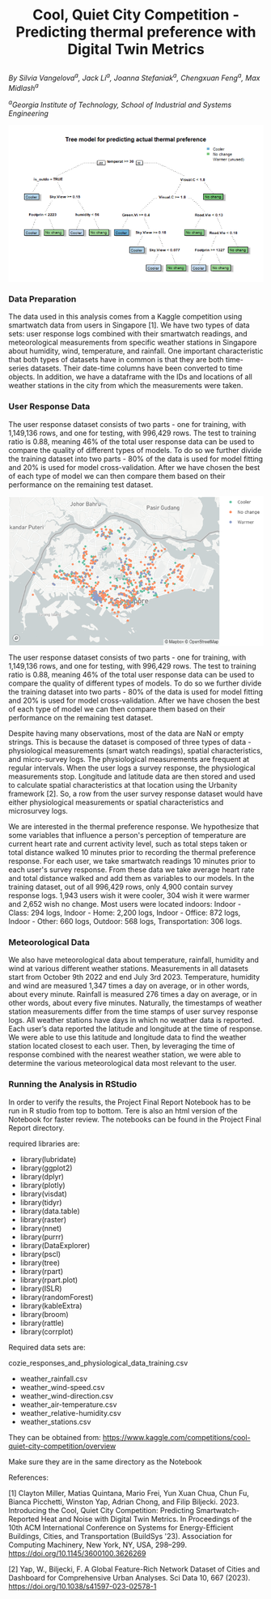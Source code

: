 
# <p align="center"> Cool, Quiet City Competition - Predicting thermal preference with Digital Twin Metrics </p>

*By Silvia Vangelova<sup>a</sup>, Jack Li<sup>a</sup>, Joanna Stefaniak<sup>a</sup>, Chengxuan Feng<sup>a</sup>, Max Midlash<sup>a</sup>*

*<sup>a</sup>Georgia Institute of Technology, School of Industrial and Systems Engineering*

<img align="center" src="./images/tree_model.png" alt="tree_model.png">


### Data Preparation
The data used in this analysis comes from a Kaggle competition using smartwatch data from users in Singapore \[1\]. We have two types of data sets: user response logs combined with their smartwatch readings, and meteorological measurements from specific weather stations in Singapore about humidity, wind, temperature, and rainfall. One important characteristic that both types of datasets have in common is that they are both time-series datasets. Their date-time columns have been converted to time objects. In addition, we have a dataframe with the IDs and locations of all weather stations in the city from which the measurements were taken.

### User Response Data

The user response dataset consists of two parts - one for training, with 1,149,136 rows, and one for testing, with 996,429 rows. The test to training ratio is 0.88, meaning 46% of the total user response data can be used to compare the quality of different types of models. To do so we further divide the training dataset into two parts - 80% of the data is used for model fitting and 20% is used for model cross-validation. After we have chosen the best of each type of model we can then compare them based on their performance on the remaining test dataset.

<img align="center" src="./images/thermal_preference.png" alt="thermal_preference.png">

The user response dataset consists of two parts - one for training, with 1,149,136 rows, and one for testing, with 996,429 rows. The test to training ratio is 0.88, meaning 46% of the total user response data can be used to compare the quality of different types of models. To do so we further divide the training dataset into two parts - 80% of the data is used for model fitting and 20% is used for model cross-validation. After we have chosen the best of each type of model we can then compare them based on their performance on the remaining test dataset.

Despite having many observations, most of the data are NaN or empty strings. This is because the dataset is composed of three types of data - physiological measurements (smart watch readings), spatial characteristics, and micro-survey logs. The physiological measurements are frequent at regular intervals. When the user logs a survey response, the physiological measurements stop. Longitude and latitude data are then stored and used to calculate spatial characteristics at that location using the Urbanity framework \[2\]. So, a row from the user survey response dataset would have either physiological measurements or spatial characteristics and microsurvey logs. 

We are interested in the thermal preference response. We hypothesize that some variables that influence a person's perception of temperature are current heart rate and current activity level, such as total steps taken or total distance walked 10 minutes prior to recording the thermal preference response. For each user, we take smartwatch readings 10 minutes prior to each user's survey response. From these data we take average heart rate and total distance walked and add them as variables to our models.
In the training dataset, out of all 996,429 rows, only 4,900 contain survey response logs. 1,943 users wish it were cooler, 304 wish it were warmer and 2,652 wish no change.  Most users were located indoors: Indoor - Class: 294 logs, Indoor - Home: 2,200 logs, Indoor - Office: 872 logs, Indoor - Other: 660 logs, Outdoor: 568 logs, Transportation: 306 logs.

### Meteorological Data

We also have meteorological data about temperature, rainfall, humidity and wind at various different weather stations. Measurements in all datasets start from October 9th 2022 and end July 3rd 2023. Temperature, humidity and wind are measured 1,347 times a day on average, or in other words, about every minute.  Rainfall is measured 276 times a day on average, or in other words, about every five minutes. Naturally, the timestamps of weather station measurements differ from the time stamps of user survey response logs. All weather stations have days in which no weather data is reported. Each user’s data reported the latitude and longitude at the time of response. We were able to use this latitude and longitude data to find the weather station located closest to each user. Then, by leveraging the time of response combined with the nearest weather station, we were able to determine the various meteorological data most relevant to the user. 

### Running the Analysis in RStudio

In order to verify the results, the Project Final Report Notebook has to be run in R studio from top to bottom. Tere is also an html version of the Notebook for faster review. The notebooks can be found in the Project Final Report directory.

required libraries are:

- library(lubridate)
- library(ggplot2)
- library(dplyr)
- library(plotly)
- library(visdat)
- library(tidyr)
- library(data.table)
- library(raster)
- library(nnet)
- library(purrr)
- library(DataExplorer)
- library(pscl)
- library(tree)
- library(rpart)
- library(rpart.plot)
- library(ISLR)
- library(randomForest)
- library(kableExtra)
- library(broom)
- library(rattle)	
- library(corrplot)


Required data sets are:

cozie_responses_and_physiological_data_training.csv
- weather_rainfall.csv
- weather_wind-speed.csv
- weather_wind-direction.csv
- weather_air-temperature.csv
- weather_relative-humidity.csv
- weather_stations.csv

They can be obtained from: https://www.kaggle.com/competitions/cool-quiet-city-competition/overview

Make sure they are in the same directory as the Notebook

References:

\[1\] Clayton Miller, Matias Quintana, Mario Frei, Yun Xuan Chua, Chun Fu, Bianca Picchetti, Winston Yap, Adrian Chong, and Filip Biljecki. 2023. Introducing the Cool, Quiet City Competition: Predicting Smartwatch-Reported Heat and Noise with Digital Twin Metrics. In Proceedings of the 10th ACM International Conference on Systems for Energy-Efficient Buildings, Cities, and Transportation (BuildSys '23). Association for Computing Machinery, New York, NY, USA, 298–299. https://doi.org/10.1145/3600100.3626269

\[2\]  Yap, W., Biljecki, F. A Global Feature-Rich Network Dataset of Cities and Dashboard for Comprehensive Urban Analyses. Sci Data 10, 667 (2023). https://doi.org/10.1038/s41597-023-02578-1 

